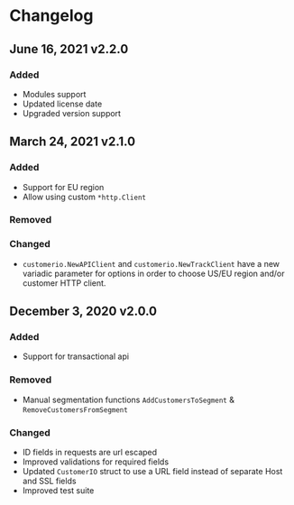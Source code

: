 # Changelog

## June 16, 2021 v2.2.0

### Added
- Modules support
- Updated license date
- Upgraded version support

## March 24, 2021 v2.1.0
### Added
- Support for EU region
- Allow using custom `*http.Client`
### Removed
### Changed
- `customerio.NewAPIClient` and `customerio.NewTrackClient`  have a new variadic parameter for options in order to choose US/EU region and/or customer HTTP client.

## December 3, 2020 v2.0.0
### Added
- Support for transactional api

### Removed
- Manual segmentation functions `AddCustomersToSegment` & `RemoveCustomersFromSegment`

### Changed
- ID fields in requests are url escaped
- Improved validations for required fields
- Updated `CustomerIO` struct to use a URL field instead of separate Host and SSL fields
- Improved test suite
